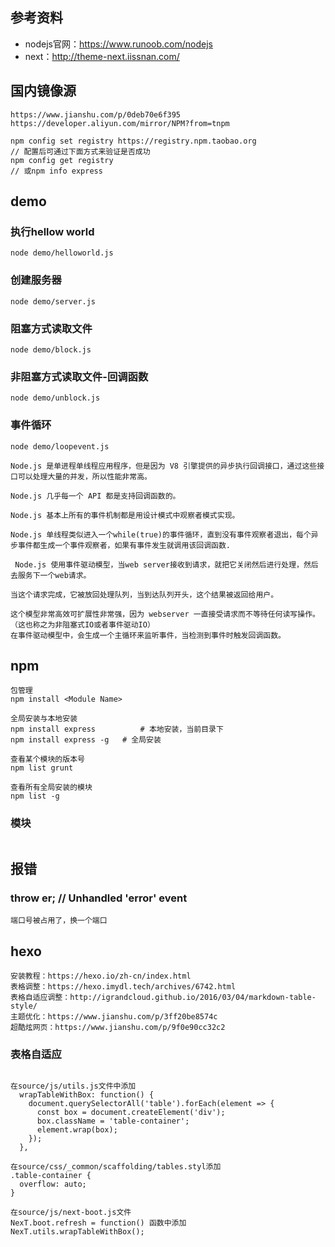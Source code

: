 ## 参考资料
- nodejs官网：https://www.runoob.com/nodejs
- next：http://theme-next.iissnan.com/

## 国内镜像源
```
https://www.jianshu.com/p/0deb70e6f395
https://developer.aliyun.com/mirror/NPM?from=tnpm

npm config set registry https://registry.npm.taobao.org
// 配置后可通过下面方式来验证是否成功
npm config get registry
// 或npm info express

```

## demo
### 执行hellow world
```
node demo/helloworld.js
```

### 创建服务器
```
node demo/server.js
```

### 阻塞方式读取文件
```
node demo/block.js
```

### 非阻塞方式读取文件-回调函数
```
node demo/unblock.js
```

### 事件循环
```
node demo/loopevent.js

Node.js 是单进程单线程应用程序，但是因为 V8 引擎提供的异步执行回调接口，通过这些接口可以处理大量的并发，所以性能非常高。

Node.js 几乎每一个 API 都是支持回调函数的。

Node.js 基本上所有的事件机制都是用设计模式中观察者模式实现。

Node.js 单线程类似进入一个while(true)的事件循环，直到没有事件观察者退出，每个异步事件都生成一个事件观察者，如果有事件发生就调用该回调函数.

 Node.js 使用事件驱动模型，当web server接收到请求，就把它关闭然后进行处理，然后去服务下一个web请求。

当这个请求完成，它被放回处理队列，当到达队列开头，这个结果被返回给用户。

这个模型非常高效可扩展性非常强，因为 webserver 一直接受请求而不等待任何读写操作。（这也称之为非阻塞式IO或者事件驱动IO）
在事件驱动模型中，会生成一个主循环来监听事件，当检测到事件时触发回调函数。
```


## npm
```
包管理
npm install <Module Name>

全局安装与本地安装
npm install express          # 本地安装，当前目录下
npm install express -g   # 全局安装

查看某个模块的版本号
npm list grunt

查看所有全局安装的模块
npm list -g

```

### 模块
```

```


## 报错
### throw er; // Unhandled 'error' event

```
端口号被占用了，换一个端口
```


## hexo
```
安装教程：https://hexo.io/zh-cn/index.html
表格调整：https://hexo.imydl.tech/archives/6742.html
表格自适应调整：http://igrandcloud.github.io/2016/03/04/markdown-table-style/
主题优化：https://www.jianshu.com/p/3ff20be8574c
超酷炫网页：https://www.jianshu.com/p/9f0e90cc32c2
```

### 表格自适应
```

在source/js/utils.js文件中添加
  wrapTableWithBox: function() {
    document.querySelectorAll('table').forEach(element => {
      const box = document.createElement('div');
      box.className = 'table-container';
      element.wrap(box);
    });
  },

在source/css/_common/scaffolding/tables.styl添加
.table-container {
  overflow: auto;
}

在source/js/next-boot.js文件
NexT.boot.refresh = function() 函数中添加
NexT.utils.wrapTableWithBox();

```


